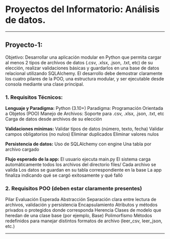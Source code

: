 # Proyectos del Informatorio: Análisis de datos.
---
## Proyecto-1:
Objetivo: Desarrollar una aplicación modular en Python que permita cargar al menos 2 tipos de archivos de datos (.csv, .xlsx, .json, .txt, etc) de su elección, realizar validaciones básicas y guardarlos en una base de datos relacional utilizando SQLAlchemy. El desarrollo debe demostrar claramente los cuatro pilares de la POO, una estructura modular, y ser ejecutable desde consola mediante una clase principal.

### **1. Requisitos Técnicos:**
**Lenguaje y Paradigma:**
Python (3.10+)
Paradigma: Programación Orientada a Objetos (POO)
Manejo de Archivos:
Soporte para .csv, .xlsx, .json, .txt, etc
Carga de datos desde archivos de su elección

**Validaciones mínimas:**
Validar tipos de datos (número, texto, fecha)
Validar campos obligatorios (no nulos)
Eliminar duplicados
Eliminar valores nulos

**Persistencia de datos:**
Uso de SQLAlchemy con engine
Una tabla por archivo cargado

**Flujo esperado de la app:**
El usuario ejecuta main.py
El sistema carga automáticamente todos los archivos del directorio files/
Cada archivo se valida
Los datos se guardan en su tabla correspondiente en la base
La app finaliza indicando qué se cargó exitosamente y qué falló


### **2. Requisitos POO (deben estar claramente presentes)**
Pilar 	Evaluación Esperada
Abstracción 	Separación clara entre lectura de archivos, validación y persistencia
Encapsulamiento 	Atributos y métodos privados o protegidos donde corresponda
Herencia 	Clases de modelo que heredan de una clase base (por ejemplo, Base)
Polimorfismo 	Métodos redefinidos para manejar distintos formatos de archivo (leer_csv, leer_json, etc.)
 
---
